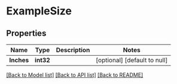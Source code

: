 # ExampleSize

## Properties
Name | Type | Description | Notes
------------ | ------------- | ------------- | -------------
**Inches** | **int32** |  | [optional] [default to null]

[[Back to Model list]](../README.md#documentation-for-models) [[Back to API list]](../README.md#documentation-for-api-endpoints) [[Back to README]](../README.md)


